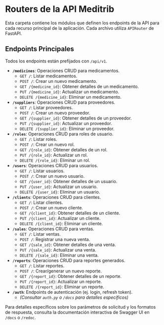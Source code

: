 # Routers de la API Meditrib

Esta carpeta contiene los módulos que definen los endpoints de la API para cada recurso principal de la aplicación. Cada archivo utiliza `APIRouter` de FastAPI.

## Endpoints Principales

Todos los endpoints están prefijados con `/api/v1`.

-   **`/medicines`**: Operaciones CRUD para medicamentos.
    -   `GET /`: Listar medicamentos.
    -   `POST /`: Crear un nuevo medicamento.
    -   `GET /{medicine_id}`: Obtener detalles de un medicamento.
    -   `PUT /{medicine_id}`: Actualizar un medicamento.
    -   `DELETE /{medicine_id}`: Eliminar un medicamento.
-   **`/suppliers`**: Operaciones CRUD para proveedores.
    -   `GET /`: Listar proveedores.
    -   `POST /`: Crear un nuevo proveedor.
    -   `GET /{supplier_id}`: Obtener detalles de un proveedor.
    -   `PUT /{supplier_id}`: Actualizar un proveedor.
    -   `DELETE /{supplier_id}`: Eliminar un proveedor.
-   **`/roles`**: Operaciones CRUD para roles de usuario.
    -   `GET /`: Listar roles.
    -   `POST /`: Crear un nuevo rol.
    -   `GET /{role_id}`: Obtener detalles de un rol.
    -   `PUT /{role_id}`: Actualizar un rol.
    -   `DELETE /{role_id}`: Eliminar un rol.
-   **`/users`**: Operaciones CRUD para usuarios.
    -   `GET /`: Listar usuarios.
    -   `POST /`: Crear un nuevo usuario.
    -   `GET /{user_id}`: Obtener detalles de un usuario.
    -   `PUT /{user_id}`: Actualizar un usuario.
    -   `DELETE /{user_id}`: Eliminar un usuario.
-   **`/clients`**: Operaciones CRUD para clientes.
    -   `GET /`: Listar clientes.
    -   `POST /`: Crear un nuevo cliente.
    -   `GET /{client_id}`: Obtener detalles de un cliente.
    -   `PUT /{client_id}`: Actualizar un cliente.
    -   `DELETE /{client_id}`: Eliminar un cliente.
-   **`/sales`**: Operaciones CRUD para ventas.
    -   `GET /`: Listar ventas.
    -   `POST /`: Registrar una nueva venta.
    -   `GET /{sale_id}`: Obtener detalles de una venta.
    -   `PUT /{sale_id}`: Actualizar una venta.
    -   `DELETE /{sale_id}`: Eliminar una venta.
-   **`/reports`**: Operaciones CRUD para reportes generados.
    -   `GET /`: Listar reportes.
    -   `POST /`: Crear/generar un nuevo reporte.
    -   `GET /{report_id}`: Obtener detalles de un reporte.
    -   `PUT /{report_id}`: Actualizar un reporte.
    -   `DELETE /{report_id}`: Eliminar un reporte.
-   **`/auth`**: Endpoints de autenticación (ej. login, refresh token).
    -   *(Consultar `auth.py` o `/docs` para detalles específicos)*

Para detalles específicos sobre los parámetros de solicitud y los formatos de respuesta, consulta la documentación interactiva de Swagger UI en `/docs` o `/redoc`.